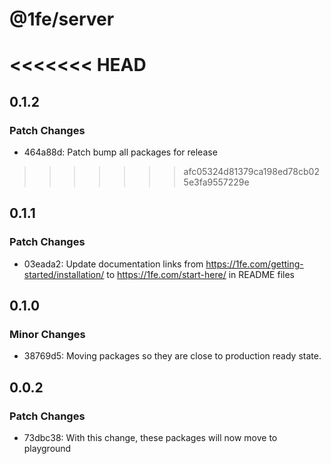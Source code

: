 # @1fe/server

<<<<<<< HEAD
=======
## 0.1.2

### Patch Changes

- 464a88d: Patch bump all packages for release

>>>>>>> afc05324d81379ca198ed78cb025e3fa9557229e
## 0.1.1

### Patch Changes

- 03eada2: Update documentation links from https://1fe.com/getting-started/installation/ to https://1fe.com/start-here/ in README files

## 0.1.0

### Minor Changes

- 38769d5: Moving packages so they are close to production ready state.

## 0.0.2

### Patch Changes

- 73dbc38: With this change, these packages will now move to playground

